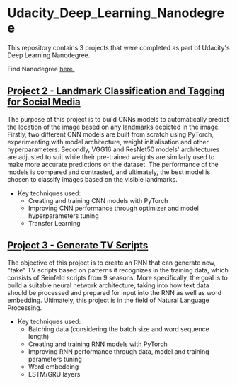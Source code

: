 # Udacity_Deep_Learning_Nanodegree
This repository contains 3 projects that were completed as part of Udacity's Deep Learning Nanodegree.

Find Nanodegree [here.](https://www.udacity.com/course/deep-learning-nanodegree--nd101)

## [Project 2 - Landmark Classification and Tagging for Social Media](https://github.com/IvanBabkin/Udacity_Deep_Learning_Nanodegree/tree/main/Project%202%20-%20Landmark%20Classification%20and%20Tagging%20for%20Social%20Media)
The purpose of this project is to build CNNs models to automatically predict the location of the image based on any landmarks depicted in the image. Firstly, two different CNN models are built from scratch using PyTorch, experimenting with model architecture, weight initialisation and other hyperparameters. Secondly, VGG16 and ResNet50 models' architectures are adjusted to suit while their pre-trained weights are similarly used to make more accurate predictions on the dataset. The performance of the models is compared and contrasted, and ultimately, the best model is chosen to classify images based on the visible landmarks. 

* Key techniques used:
  * Creating and training CNN models with PyTorch
  * Improving CNN performance through optimizer and model hyperparameters tuning
  * Transfer Learning

## [Project 3 - Generate TV Scripts](https://github.com/IvanBabkin/Udacity_Deep_Learning_Nanodegree/tree/main/Project%203%20-%20Generate%20TV%20Scripts)
The objective of this project is to create an RNN that can generate new, "fake" TV scripts based on patterns it recognizes in the training data, which consists of Seinfeld scripts from 9 seasons. More specifically, the goal is to build a suitable neural network architecture, taking into how text data should be processed and prepared for input into the RNN as well as word embedding.  Ultimately, this project is in the field of Natural Language Processing. 

* Key techniques used:
  * Batching data (considering the batch size and word sequence length)
  * Creating and training RNN models with PyTorch
  * Improving RNN performance through data, model and training parameters tuning
  * Word embedding
  * LSTM/GRU layers
